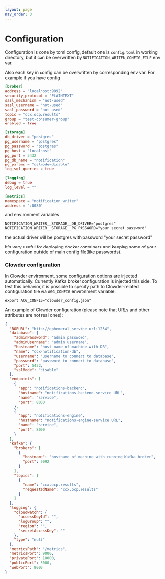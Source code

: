 ```yaml
---
layout: page
nav_order: 3
---
```


# Configuration

Configuration is done by toml config, default one is `config.toml` in working directory,
but it can be overwritten by `NOTIFICATION_WRITER_CONFIG_FILE` env var.

Also each key in config can be overwritten by corresponding env var. For example if you have config

```toml
[broker]
address = "localhost:9092"
security_protocol = "PLAINTEXT"
sasl_mechanism = "not-used"
sasl_username = "not-used"
sasl_password = "not-used"
topic = "ccx.ocp.results"
group = "test-consumer-group"
enabled = true

[storage]
db_driver = "postgres"
pg_username = "postgres"
pg_password = "postgres"
pg_host = "localhost"
pg_port = 5432
pg_db_name = "notification"
pg_params = "sslmode=disable"
log_sql_queries = true

[logging]
debug = true
log_level = ""

[metrics]
namespace = "notification_writer"
address = ":8080"
```

and environment variables

```shell
NOTIFICATION_WRITER__STORAGE__DB_DRIVER="postgres"
NOTIFICATION_WRITER__STORAGE__PG_PASSWORD="your secret password"
```

the actual driver will be postgres with password "your secret password"

It's very useful for deploying docker containers and keeping some of your configuration
outside of main config file(like passwords).

### Clowder configuration

In Clowder environment, some configuration options are injected automatically.
Currently Kafka broker configuration is injected this side. To test this
behavior, it is possible to specify path to Clowder-related configuration file
via `AGG_CONFIG` environment variable:

```
export ACG_CONFIG="clowder_config.json"
```

An example of Clowder configuration (please note that URLs and other attributes are not real ones):

```json
{
  "BOPURL": "http://ephemeral_service_url:1234",
  "database": {
    "adminPassword": "admin password",
    "adminUsername": "admin username",
    "hostname": "host name of machine with DB",
    "name": "ccx-notification-db",
    "username": "username to connect to database",
    "password": "password to connect to database",
    "port": 5432,
    "sslMode": "disable"
  },
  "endpoints": [
    {
      "app": "notifications-backend",
      "hostname": "notifications-backend-service URL",
      "name": "service",
      "port": 8000
    },
    {
      "app": "notifications-engine",
      "hostname": "notifications-engine-service URL",
      "name": "service",
      "port": 8000
    }
  ],
  "kafka": {
    "brokers": [
      {
        "hostname": "hostname of machine with running Kafka broker",
        "port": 9092
      }
    ],
    "topics": [
      {
        "name": "ccx.ocp.results",
        "requestedName": "ccx.ocp.results"
      }
    ]
  },
  "logging": {
    "cloudwatch": {
      "accessKeyId": "",
      "logGroup": "",
      "region": "",
      "secretAccessKey": ""
    },
    "type": "null"
  },
  "metricsPath": "/metrics",
  "metricsPort": 9000,
  "privatePort": 10000,
  "publicPort": 8000,
  "webPort": 8000
}
```
